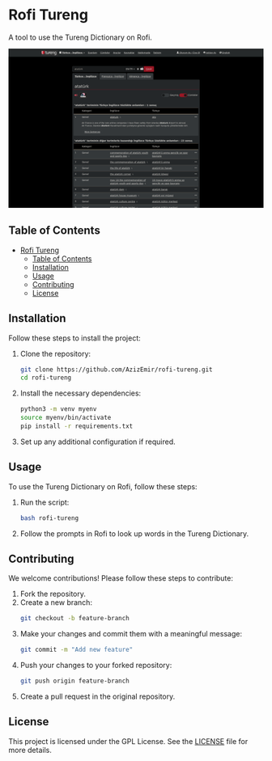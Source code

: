 # Rofi Tureng

A tool to use the Tureng Dictionary on Rofi.

![Tureng View](README_IMGS/Tureng_View.png)

## Table of Contents
- [Rofi Tureng](#rofi-tureng)
  - [Table of Contents](#table-of-contents)
  - [Installation](#installation)
  - [Usage](#usage)
  - [Contributing](#contributing)
  - [License](#license)

## Installation

Follow these steps to install the project:

1. Clone the repository:
    ```sh
    git clone https://github.com/AzizEmir/rofi-tureng.git
    cd rofi-tureng
    ```

2. Install the necessary dependencies:
    ```sh
    python3 -m venv myenv
    source myenv/bin/activate
    pip install -r requirements.txt
    ```

3. Set up any additional configuration if required.

## Usage

To use the Tureng Dictionary on Rofi, follow these steps:

1. Run the script:
    ```sh
    bash rofi-tureng
    ```

2. Follow the prompts in Rofi to look up words in the Tureng Dictionary.

## Contributing

We welcome contributions! Please follow these steps to contribute:

1. Fork the repository.
2. Create a new branch:
    ```sh
    git checkout -b feature-branch
    ```
3. Make your changes and commit them with a meaningful message:
    ```sh
    git commit -m "Add new feature"
    ```
4. Push your changes to your forked repository:
    ```sh
    git push origin feature-branch
    ```
5. Create a pull request in the original repository.

## License

This project is licensed under the GPL License. See the [LICENSE](LICENSE) file for more details.